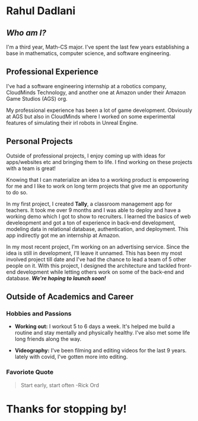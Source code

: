 # Rahul Dadlani

## *Who am I?*
I'm a third year, Math-CS major. I've spent the last few years establishing a
base in mathematics, computer science, and software engineering. 

## Professional Experience
I've had a software engineering internship at a robotics company, 
CloudMinds Technology, and another one at Amazon under their Amazon Game Studios
(AGS) org.

My professional experience has been a lot of game development. Obviously at AGS
but also in CloudMinds where I worked on some experimental features of 
simulating their irl robots in Unreal Engine.

## Personal Projects
Outside of professional projects, I enjoy coming up with ideas for apps/websites
etc and bringing them to life. I find working on these projects with a team is 
great!

Knowing that I can materialize an idea to a working product is empowering for me
and I like to work on long term projects that give me an opportunity to do so.

In my first project, I created **Tally**, a classroom management app for 
teachers. It took me over 9 months and I was able to deploy and have a working
demo which I got to show to recruiters. I learned the basics of web develeopment
and got a ton of experience in back-end development, modeling data in relational
database, authentication, and deployment. This app indirectly got me an
internship at Amazon.

In my most recent project, I'm working on an advertising service. Since the idea
is still in development, I'll leave it unnamed. This has been my most involved
project till date and I've had the chance to lead a team of 5 other people on
it. With this project, I designed the architecture and tackled front-end 
development while letting others work on some of the back-end and database.
**_We're hoping to launch soon!_**

## Outside of Academics and Career

### Hobbies and Passions
- **Working out:** I workout 5 to 6 days a week. It's helped me build a routine and stay mentally
and physically healthy. I've also met some life long friends along the way.

- **Videography:** I've been filming and editing videos for the last 9 years. lately with covid,
I've gotten more into editing.

### Favoriote Quote
> Start early, start often -Rick Ord

# Thanks for stopping by!

